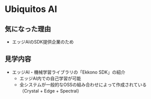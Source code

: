 # Ubiquitos AI

## 気になった理由

- エッジAIのSDK提供企業のため

## 見学内容

- エッジAI・機械学習ライブラリの「Ekkono SDK」の紹介
    - エッジAI内での自己学習が可能
    - 全システムが一般的なOSSの組み合わせによって作成されている（Crystal + Edge + Spectral）